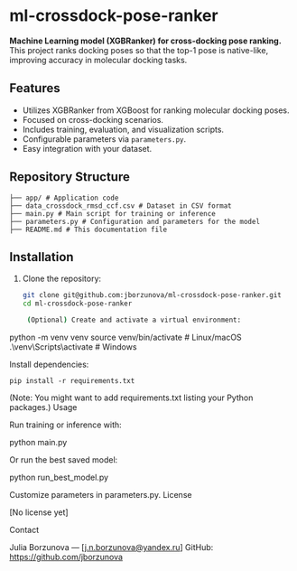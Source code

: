 # ml-crossdock-pose-ranker

**Machine Learning model (XGBRanker) for cross-docking pose ranking.**  
This project ranks docking poses so that the top-1 pose is native-like, improving accuracy in molecular docking tasks.

## Features

- Utilizes XGBRanker from XGBoost for ranking molecular docking poses.
- Focused on cross-docking scenarios.
- Includes training, evaluation, and visualization scripts.
- Configurable parameters via `parameters.py`.
- Easy integration with your dataset.

## Repository Structure

`````
├── app/ # Application code 
├── data_crossdock_rmsd_ccf.csv # Dataset in CSV format
├── main.py # Main script for training or inference
├── parameters.py # Configuration and parameters for the model
├── README.md # This documentation file
`````

## Installation

1. Clone the repository:
   ```bash
   git clone git@github.com:jborzunova/ml-crossdock-pose-ranker.git
   cd ml-crossdock-pose-ranker

    (Optional) Create and activate a virtual environment:

python -m venv venv
source venv/bin/activate  # Linux/macOS
.\venv\Scripts\activate   # Windows

Install dependencies:

    pip install -r requirements.txt

(Note: You might want to add requirements.txt listing your Python packages.)
Usage

Run training or inference with:

python main.py

Or run the best saved model:

python run_best_model.py

Customize parameters in parameters.py.
License

[No license yet]

Contact

Julia Borzunova — [j.n.borzunova@yandex.ru]
GitHub: https://github.com/jborzunova
